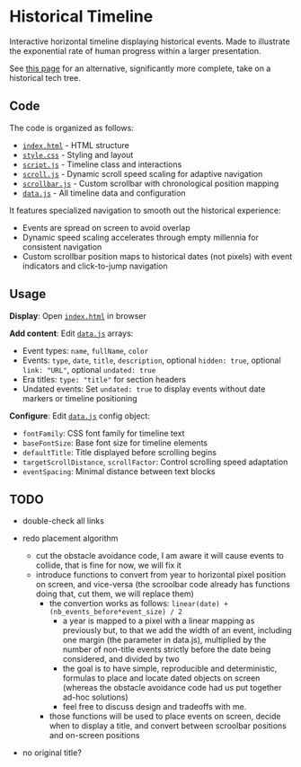# Historical Timeline

Interactive horizontal timeline displaying historical events.
Made to illustrate the exponential rate of human progress within a larger presentation.

See [this page](https://www.historicaltechtree.com/) for an alternative, significantly more complete, take on a historical tech tree.

## Code

The code is organized as follows:
- [`index.html`](index.html) - HTML structure
- [`style.css`](style.css) - Styling and layout  
- [`script.js`](script.js) - Timeline class and interactions
- [`scroll.js`](scroll.js) - Dynamic scroll speed scaling for adaptive navigation
- [`scrollbar.js`](scrollbar.js) - Custom scrollbar with chronological position mapping
- [`data.js`](data.js) - All timeline data and configuration

It features specialized navigation to smooth out the historical experience:
- Events are spread on screen to avoid overlap
- Dynamic speed scaling accelerates through empty millennia for consistent navigation
- Custom scrollbar position maps to historical dates (not pixels) with event indicators and click-to-jump navigation

## Usage

**Display**: Open [`index.html`](index.html) in browser

**Add content**: Edit [`data.js`](data.js) arrays:
- Event types: `name`, `fullName`, `color`
- Events: `type`, `date`, `title`, `description`, optional `hidden: true`, optional `link: "URL"`, optional `undated: true`
- Era titles: `type: "title"` for section headers
- Undated events: Set `undated: true` to display events without date markers or timeline positioning

**Configure**: Edit [`data.js`](data.js) config object:
- `fontFamily`: CSS font family for timeline text
- `baseFontSize`: Base font size for timeline elements
- `defaultTitle`: Title displayed before scrolling begins
- `targetScrollDistance`, `scrollFactor`: Control scrolling speed adaptation
- `eventSpacing`: Minimal distance between text blocks

## TODO

* double-check all links

* redo placement algorithm
  * cut the obstacle avoidance code, I am aware it will cause events to collide, that is fine for now, we will fix it
  * introduce functions to convert from year to horizontal pixel position on screen, and vice-versa (the scroolbar code already has functions doing that, cut them, we will replace them)
    * the convertion works as follows: `linear(date) + (nb_events_before*event_size) / 2`
      * a year is mapped to a pixel with a linear mapping as previously
      but, to that we add the width of an event, including one margin (the parameter in data.js), multiplied by the number of non-title events strictly before the date being considered, and divided by two
      * the goal is to have simple, reproducible and deterministic, formulas to place and locate dated objects on screen (whereas the obstacle avoidance code had us put together ad-hoc solutions)
      * feel free to discuss design and tradeoffs with me.
    * those functions will be used to place events on screen, decide when to display a title, and convert between scroolbar positions and on-screen positions

* no original title?